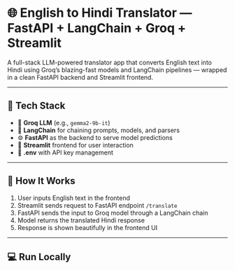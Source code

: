 # 🌐 English to Hindi Translator — FastAPI + LangChain + Groq + Streamlit

A full-stack LLM-powered translator app that converts English text into Hindi using Groq’s blazing-fast models and LangChain pipelines — wrapped in a clean FastAPI backend and Streamlit frontend.

---

## 🔧 Tech Stack

- 🧠 **Groq LLM** (e.g., `gemma2-9b-it`)
- 🔗 **LangChain** for chaining prompts, models, and parsers
- ⚙️ **FastAPI** as the backend to serve model predictions
- 🎨 **Streamlit** frontend for user interaction
- 🔐 **.env** with API key management

---

## 🚀 How It Works

1. User inputs English text in the frontend
2. Streamlit sends request to FastAPI endpoint `/translate`
3. FastAPI sends the input to Groq model through a LangChain chain
4. Model returns the translated Hindi response
5. Response is shown beautifully in the frontend UI

---

## 💻 Run Locally

